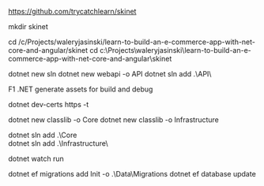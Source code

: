 https://github.com/trycatchlearn/skinet 



 mkdir skinet

cd /c/Projects/waleryjasinski/learn-to-build-an-e-commerce-app-with-net-core-and-angular/skinet
cd c:\Projects\waleryjasinski\learn-to-build-an-e-commerce-app-with-net-core-and-angular\skinet 


dotnet new sln
dotnet new webapi -o API
dotnet sln add .\API\

F1 .NET generate assets for build and debug

dotnet dev-certs https -t

dotnet new classlib -o Core
dotnet new classlib -o Infrastructure

dotnet sln add .\Core\
dotnet sln add .\Infrastructure\

dotnet watch run 


dotnet ef  migrations add Init  -o .\Data\Migrations
dotnet ef database update